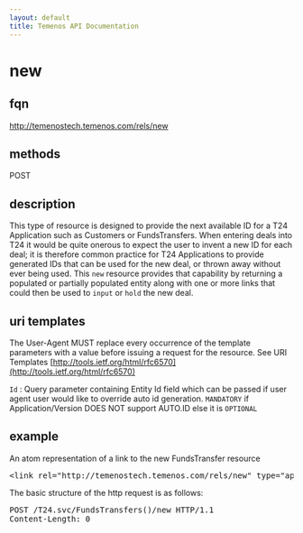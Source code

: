 ```yaml
---
layout: default
title: Temenos API Documentation
---
```


# new

## fqn
http://temenostech.temenos.com/rels/new

## methods
POST

## description
This type of resource is designed to provide the next available ID for a T24 Application such as Customers or FundsTransfers.  When entering deals into T24 it would be quite onerous to expect the user to invent a new ID for each deal; it is therefore common practice for T24 Applications to provide generated IDs that can be used for the new deal, or thrown away without ever being used.  This `new` resource provides that capability by returning a populated or partially populated entity along with one or more links that could then be used to `input` or `hold` the new deal. 


## uri templates
The User-Agent MUST replace every occurrence of the template parameters with a value before issuing a request for the resource.  See URI Templates [http://tools.ietf.org/html/rfc6570](http://tools.ietf.org/html/rfc6570)

`Id`	: Query parameter containing Entity Id field which can be passed if user agent user would like to override auto id generation. `MANDATORY` if Application/Version DOES NOT support AUTO.ID else it is `OPTIONAL`


## example
An atom representation of a link to the new FundsTransfer resource
<pre>
&lt;link rel="http://temenostech.temenos.com/rels/new" type="application/atom+xml;type=entry" title="New FundsTransfer" href="FundsTransfers()/new*{?RefNo=FT00100001}*"/&gt;
</pre>

The basic structure of the http request is as follows:
<pre>
POST /T24.svc/FundsTransfers()/new HTTP/1.1
Content-Length: 0
</pre>